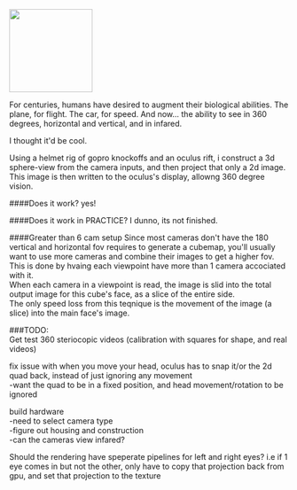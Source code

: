 <img src="https://s-media-cache-ak0.pinimg.com/736x/51/0d/f9/510df94355c8b3eee63c27b2b1307d94.jpg" height="150">

For centuries, humans have desired to augment their biological abilities. The plane, for flight. The car, for speed. And now...
the ability to see in 360 degrees, horizontal and vertical, and in infared.

I thought it'd be cool.

Using a helmet rig of gopro knockoffs and an oculus rift, i construct a 3d sphere-view from the camera inputs, and then project that only a 2d image.  
This image is then written to the oculus's display, allowng 360 degree vision.

####Does it work?
yes!

####Does it work in PRACTICE?
I dunno, its not finished.

####Greater than 6 cam setup
Since most cameras don't have the 180 vertical and horizontal fov requires to generate a cubemap, you'll usually want to use more cameras and combine their images to get a higher fov.  
This is done by hvaing each viewpoint have more than 1 camera accociated with it.  
When each camera in a viewpoint is read, the image is slid into the total output image for this cube's face, as a slice of the entire side.  
The only speed loss from this teqnique is the movement of the image (a slice) into the main face's image.  
  
###TODO:  
Get test 360 steriocopic videos (calibration with squares for shape, and real videos)    

fix issue with when you move your head, oculus has to snap it/or the 2d quad back, instead of just ignoring any movement  
-want the quad to be in a fixed position, and head movement/rotation to be ignored  
  
build hardware  
-need to select camera type  
-figure out housing and construction  
-can the cameras view infared?  
  
Should the rendering have speperate pipelines for left and right eyes? i.e if 1 eye comes in but not the other, only have to copy that projection back from gpu, and set that projection to the texture  